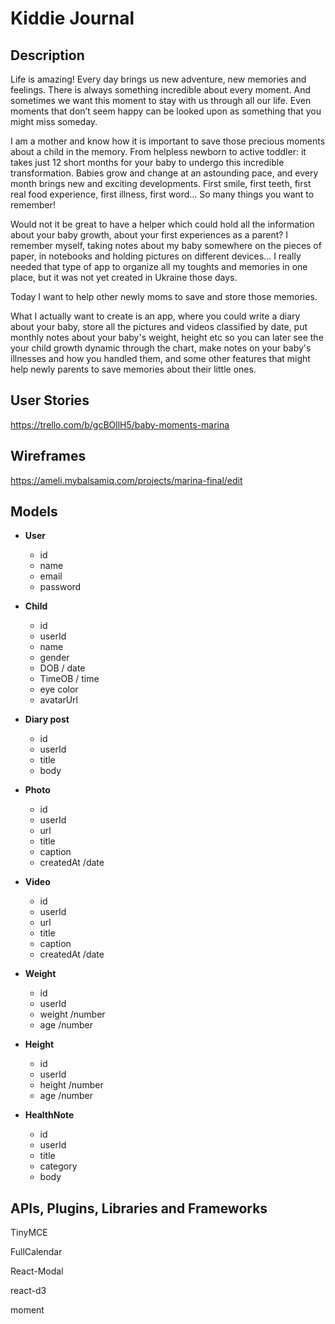 # Kiddie Journal

## Description

Life is amazing! Every day brings us new adventure, new memories and feelings. There is always something incredible about every moment. And sometimes we want this moment to stay with us through all our life. Even moments that don’t seem happy can be looked upon as something that you might miss someday. 

I am a mother and know how it is important to save those precious moments about a child in the memory. From helpless newborn to active toddler: it takes just 12 short months for your baby to undergo this incredible transformation. Babies grow and change at an astounding pace, and every month brings new and exciting developments. First smile, first teeth, first real food experience, first illness, first word... So many things you want to remember! 

Would not it be great to have a helper which could hold all the information about your baby growth, about your first experiences as a parent? I remember myself, taking notes about my baby somewhere on the pieces of paper, in notebooks and holding pictures on different devices... I really needed that type of app to organize all my toughts and memories in one place, but it was not yet created in Ukraine those days. 

Today I want to help other newly moms to save and store those memories. 

What I actually want to create is an app, where you could write a diary about your baby, store all the pictures and videos classified by date, put monthly notes about your baby's weight, height etc so you can later see the your child growth dynamic through the chart, make notes on your baby's illnesses and how you handled them, and some other features that might help newly parents to save memories about their little ones.  

## User Stories

https://trello.com/b/gcBOllH5/baby-moments-marina

## Wireframes

https://ameli.mybalsamiq.com/projects/marina-final/edit

## Models

* **User**
  - id 
  - name
  - email 
  - password

* **Child**
  - id
  - userId
  - name
  - gender
  - DOB / date
  - TimeOB / time
  - eye color
  - avatarUrl
  
* **Diary post**
  - id
  - userId
  - title
  - body

* **Photo**
  - id
  - userId
  - url
  - title
  - caption
  - createdAt /date

* **Video**
  - id
  - userId
  - url
  - title
  - caption
  - createdAt /date

* **Weight**
  - id
  - userId
  - weight /number
  - age /number

* **Height**
  - id
  - userId
  - height /number
  - age /number

* **HealthNote**
  - id
  - userId
  - title
  - category
  - body
  
## APIs, Plugins, Libraries and Frameworks

TinyMCE 

FullCalendar

React-Modal

react-d3

moment




